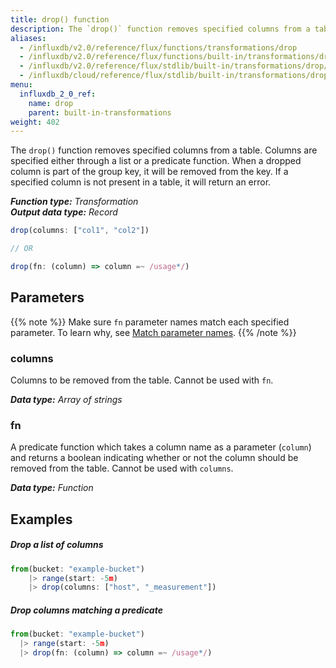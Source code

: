 ```yaml
---
title: drop() function
description: The `drop()` function removes specified columns from a table.
aliases:
  - /influxdb/v2.0/reference/flux/functions/transformations/drop
  - /influxdb/v2.0/reference/flux/functions/built-in/transformations/drop/
  - /influxdb/v2.0/reference/flux/stdlib/built-in/transformations/drop/
  - /influxdb/cloud/reference/flux/stdlib/built-in/transformations/drop/
menu:
  influxdb_2_0_ref:
    name: drop
    parent: built-in-transformations
weight: 402
---
```


The `drop()` function removes specified columns from a table.
Columns are specified either through a list or a predicate function.
When a dropped column is part of the group key, it will be removed from the key.
If a specified column is not present in a table, it will return an error.

_**Function type:** Transformation_  
_**Output data type:** Record_

```js
drop(columns: ["col1", "col2"])

// OR

drop(fn: (column) => column =~ /usage*/)
```

## Parameters

{{% note %}}
Make sure `fn` parameter names match each specified parameter. To learn why, see [Match parameter names](/influxdb/v2.0/reference/flux/language/data-model/#match-parameter-names).
{{% /note %}}

### columns

Columns to be removed from the table.
Cannot be used with `fn`.

_**Data type:** Array of strings_

### fn

A predicate function which takes a column name as a parameter (`column`) and returns
a boolean indicating whether or not the column should be removed from the table.
Cannot be used with `columns`.

_**Data type:** Function_

## Examples

##### Drop a list of columns

```js
from(bucket: "example-bucket")
	|> range(start: -5m)
	|> drop(columns: ["host", "_measurement"])
```

##### Drop columns matching a predicate

```js
from(bucket: "example-bucket")
  |> range(start: -5m)
  |> drop(fn: (column) => column =~ /usage*/)
```
